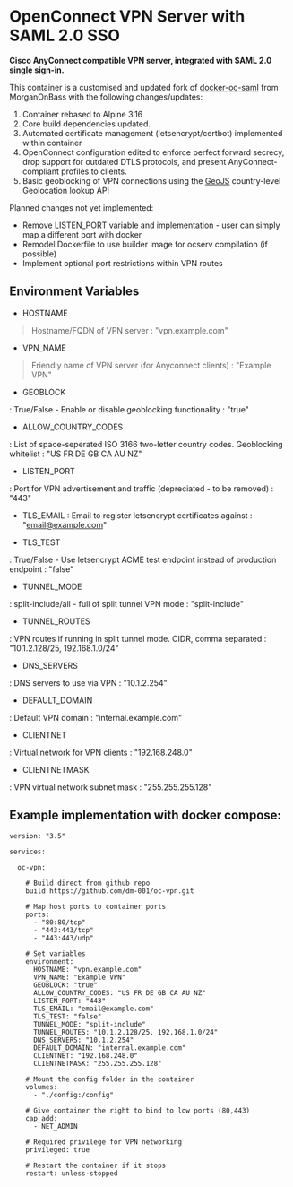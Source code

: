 # OpenConnect VPN Server with SAML 2.0 SSO

**Cisco AnyConnect compatible VPN server, integrated with SAML 2.0 single sign-in.**

This container is a customised and updated fork of [docker-oc-saml](https://github.com/MorganOnBass/docker-ocserv-saml) from MorganOnBass with the following changes/updates:

1. Container rebased to Alpine 3.16
2. Core build dependencies updated.
3. Automated certificate management (letsencrypt/certbot) implemented within container
4. OpenConnect configuration edited to enforce perfect forward secrecy, drop support for outdated DTLS protocols, and present AnyConnect-compliant profiles to clients.
5. Basic geoblocking of VPN connections using the [GeoJS](https://www.geojs.io/) country-level Geolocation lookup API


Planned changes not yet implemented:
- Remove LISTEN_PORT variable and implementation - user can simply map a different port with docker
- Remodel Dockerfile to use builder image for ocserv compilation (if possible)
- Implement optional port restrictions within VPN routes


## Environment Variables


- HOSTNAME

> Hostname/FQDN of VPN server : "vpn.example.com"

- VPN_NAME

> Friendly name of VPN server (for Anyconnect clients) : "Example VPN"

- GEOBLOCK

: True/False - Enable or disable geoblocking functionality :  "true"

- ALLOW_COUNTRY_CODES

: List of space-seperated ISO 3166 two-letter country codes. Geoblocking whitelist : "US FR DE GB CA AU NZ"

- LISTEN_PORT

: Port for VPN advertisement and traffic (depreciated - to be removed) : "443"

- TLS_EMAIL
: Email to register letsencrypt certificates against : "email@example.com"

- TLS_TEST

: True/False - Use letsencrypt ACME test endpoint instead of production endpoint : "false"

- TUNNEL_MODE

: split-include/all - full of split tunnel VPN mode : "split-include"

- TUNNEL_ROUTES

: VPN routes if running in split tunnel mode. CIDR, comma separated : "10.1.2.128/25, 192.168.1.0/24"

- DNS_SERVERS

: DNS servers to use via VPN : "10.1.2.254"

- DEFAULT_DOMAIN

: Default VPN domain : "internal.example.com"

- CLIENTNET

: Virtual network for VPN clients : "192.168.248.0"

- CLIENTNETMASK

: VPN virtual network subnet mask : "255.255.255.128"



## Example implementation with docker compose:

```
version: "3.5"

services:

  oc-vpn:

    # Build direct from github repo
    build https://github.com/dm-001/oc-vpn.git

    # Map host ports to container ports  
    ports:
      - "80:80/tcp"
      - "443:443/tcp"
      - "443:443/udp"

    # Set variables  
    environment:
      HOSTNAME: "vpn.example.com"
      VPN_NAME: "Example VPN"
      GEOBLOCK: "true"
      ALLOW_COUNTRY_CODES: "US FR DE GB CA AU NZ"
      LISTEN_PORT: "443"
      TLS_EMAIL: "email@example.com"
      TLS_TEST: "false"
      TUNNEL_MODE: "split-include"
      TUNNEL_ROUTES: "10.1.2.128/25, 192.168.1.0/24"
      DNS_SERVERS: "10.1.2.254"
      DEFAULT_DOMAIN: "internal.example.com"
      CLIENTNET: "192.168.248.0"
      CLIENTNETMASK: "255.255.255.128"
    
    # Mount the config folder in the container
    volumes:
      - "./config:/config"
      
    # Give container the right to bind to low ports (80,443)
    cap_add:
      - NET_ADMIN
    
    # Required privilege for VPN networking
    privileged: true
    
    # Restart the container if it stops
    restart: unless-stopped
```
